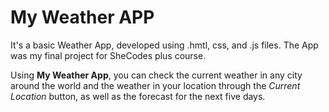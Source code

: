 # My Weather APP

It's a basic Weather App, developed using .hmtl, css, and .js files.
The App was my final project for SheCodes plus course.

Using **My Weather App**, you can check the current weather in any city around the world and the weather in your location through the *Current Location* button, as well as the forecast for the next five days.  
